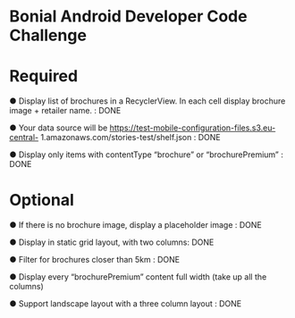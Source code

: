 # Bonial Android Developer Code Challenge

# Required
● Display list of brochures in a RecyclerView. In each cell display brochure image +
retailer name. : DONE

● Your data source will be https://test-mobile-configuration-files.s3.eu-central-
1.amazonaws.com/stories-test/shelf.json : DONE

● Display only items with contentType “brochure” or “brochurePremium” : DONE

# Optional
● If there is no brochure image, display a placeholder image : DONE

● Display in static grid layout, with two columns: DONE

● Filter for brochures closer than 5km : DONE

● Display every “brochurePremium” content full width (take up all the columns)

● Support landscape layout with a three column layout : DONE